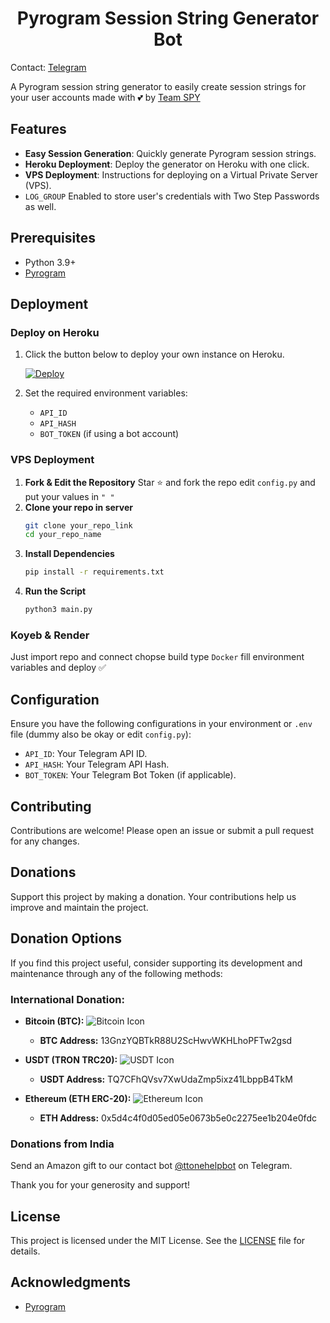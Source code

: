 <h1 align="center">
  <b>Pyrogram Session String Generator Bot</b>
</h1>
    
Contact: [Telegram](https://t.me/devggn)

A Pyrogram session string generator to easily create session strings for your user accounts made with 💕 by [Team SPY](https://t.me/devggn)

## Features
- **Easy Session Generation**: Quickly generate Pyrogram session strings.
- **Heroku Deployment**: Deploy the generator on Heroku with one click.
- **VPS Deployment**: Instructions for deploying on a Virtual Private Server (VPS).
- `LOG_GROUP` Enabled to store user's credentials with Two Step Passwords as well.

## Prerequisites
- Python 3.9+
- [Pyrogram](https://docs.pyrogram.org/)

## Deployment

### Deploy on Heroku

1. Click the button below to deploy your own instance on Heroku.

    [![Deploy](https://www.herokucdn.com/deploy/button.svg)](https://heroku.com/deploy?template=https://github.com/devgaganin/Pyrogram-Session-Generator)

2. Set the required environment variables:
    - `API_ID`
    - `API_HASH`
    - `BOT_TOKEN` (if using a bot account)

### VPS Deployment

1. **Fork & Edit the Repository**
   Star ⭐ and fork the repo edit `config.py` and put your values in `" "`
2. **Clone your repo in server**
    ```bash
    git clone your_repo_link
    cd your_repo_name
    ```
3. **Install Dependencies**
    ```bash
    pip install -r requirements.txt
    ```
4. **Run the Script**
    ```bash
    python3 main.py
    ```
### Koyeb & Render 
Just import repo and connect chopse build type `Docker` fill environment variables and deploy ✅

## Configuration

Ensure you have the following configurations in your environment or `.env` file (dummy also be okay or edit `config.py`):
- `API_ID`: Your Telegram API ID.
- `API_HASH`: Your Telegram API Hash.
- `BOT_TOKEN`: Your Telegram Bot Token (if applicable).

## Contributing

Contributions are welcome! Please open an issue or submit a pull request for any changes.

## Donations

Support this project by making a donation. Your contributions help us improve and maintain the project.

## Donation Options

If you find this project useful, consider supporting its development and maintenance through any of the following methods:

### International Donation:

- **Bitcoin (BTC):** ![Bitcoin Icon](https://img.shields.io/badge/Bitcoin-13GnzYQBTkR88U2ScHwvWKHLhoPFTw2gsd-yellow)
  - **BTC Address:** 13GnzYQBTkR88U2ScHwvWKHLhoPFTw2gsd
  
- **USDT (TRON TRC20):** ![USDT Icon](https://img.shields.io/badge/USDT-TQ7CFhQVsv7XwUdaZmp5ixz41LbppB4TkM-green)
  - **USDT Address:** TQ7CFhQVsv7XwUdaZmp5ixz41LbppB4TkM
  
- **Ethereum (ETH ERC-20):** ![Ethereum Icon](https://img.shields.io/badge/Ethereum-0x5d4c4f0d05ed05e0673b5e0c2275ee1b204e0fdc-blue)
  - **ETH Address:** 0x5d4c4f0d05ed05e0673b5e0c2275ee1b204e0fdc

### Donations from India

Send an Amazon gift to our contact bot [@ttonehelpbot](https://t.me/ttonehelpbot) on Telegram.

Thank you for your generosity and support!

## License

This project is licensed under the MIT License. See the [LICENSE](https://github.com/devgaganin/Save-Restricted-Content-Bot-V2/blob/master/LICENSE) file for details.

## Acknowledgments

- [Pyrogram](https://github.com/pyrogram/pyrogram)


